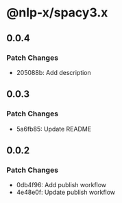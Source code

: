 # @nlp-x/spacy3.x

## 0.0.4

### Patch Changes

- 205088b: Add description

## 0.0.3

### Patch Changes

- 5a6fb85: Update README

## 0.0.2

### Patch Changes

- 0db4f96: Add publish workflow
- 4e48e0f: Update publish workflow
